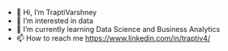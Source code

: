 - 👋 Hi, I’m TraptiVarshney
- 👀 I’m interested in data
- 🌱 I’m currently learning Data Science and Business Analytics
- 📫 How to reach me https://www.linkedin.com/in/traptiv4/

<!---
traptivarshney01/traptivarshney01 is a ✨ special ✨ repository because its `README.md` (this file) appears on your GitHub profile.
You can click the Preview link to take a look at your changes.
--->
